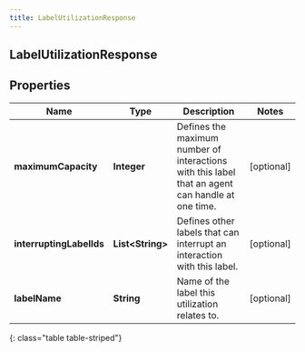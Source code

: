 ```yaml
---
title: LabelUtilizationResponse
---
```

## LabelUtilizationResponse


## Properties

| Name | Type | Description | Notes |
| ------------ | ------------- | ------------- | ------------- |
| **maximumCapacity** | <!----><!---->**Integer**<!----> | Defines the maximum number of interactions with this label that an agent can handle at one time. |  [optional] |
| **interruptingLabelIds** | <!----><!---->**List&lt;String&gt;**<!----> | Defines other labels that can interrupt an interaction with this label. |  [optional] |
| **labelName** | <!----><!---->**String**<!----> | Name of the label this utilization relates to. |  [optional] |
{: class="table table-striped"}



